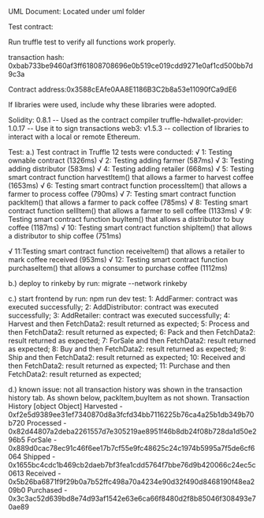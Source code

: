 UML Document:
Located under uml folder

Test contract:

Run truffle test to verify all functions work properly.

transaction hash: 0xbab733be9460af3ff61808708696e0b519ce019cdd9271e0af1cd500bb7d9c3a

Contract address:0x3588cEAfe0AA8E1186B3C2b8a53e11090fCa9dE6

If libraries were used, include why these libraries were adopted.

  Solidity: 0.8.1     -- Used as the contract compiler
  truffle-hdwallet-provider: 1.0.17   -- Use it to sign transactions
  web3: v1.5.3   -- collection of libraries to interact with a local or remote Ethereum.


Test:
a.) Test contract in Truffle
  12 tests were conducted:
  √ 1: Testing ownable contract (1326ms)
  √ 2: Testing adding farmer (587ms)
  √ 3: Testing adding distributor (583ms)
  √ 4: Testing adding retailer (668ms)
  √ 5: Testing smart contract function harvestItem() that allows a farmer to harvest coffee (1653ms)
  √ 6: Testing smart contract function processItem() that allows a farmer to process coffee (790ms)
  √ 7: Testing smart contract function packItem() that allows a farmer to pack coffee (785ms)
  √ 8: Testing smart contract function sellItem() that allows a farmer to sell coffee (1133ms)
  √ 9: Testing smart contract function buyItem() that allows a distributor to buy coffee (1187ms)
  √ 10: Testing smart contract function shipItem() that allows a distributor to ship coffee (751ms)

  √ 11:Testing smart contract function receiveItem() that allows a retailer to mark coffee received (953ms)
  √ 12: Testing smart contract function purchaseItem() that allows a consumer to purchase coffee (1112ms)

b.) deploy to rinkeby by run: migrate --network rinkeby

c.) start frontend by run: npm run dev
    test:
    1: AddFarmer: contract was executed successfully;
    2: AddDistributor: contract was executed successfully;
    3: AddRetailer: contract was executed successfully;
    4: Harvest and then FetchData2: result returned as expected;
    5: Process and then FetchData2: result returned as expected;
    6: Pack and then FetchData2: result returned as expected;
    7: ForSale and then FetchData2: result returned as expected;
    8: Buy and then FetchData2: result returned as expected;
    9: Ship and then FetchData2: result returned as expected;
    10: Received and then FetchData2: result returned as expected;
    11: Purchase and then FetchData2: result returned as expected;

d.) known issue: not all transaction history was shown in the transaction history tab. As shown below, packItem,buyItem as not shown.
  Transaction History
  [object Object]
  Harvested - 0xf2e5d9389ee31ef7340870d8a3fcfd34bb7116225b76ca4a25b1db349b70b720
  Processed - 0x82d44807a2deba2261557d7e305219ae8951f46b8db24f08b728da1d50e296b5
  ForSale - 0x889d0cac78ec91c46f6ee17b7cf55e9fc48625c24c1974b5995a7f5de6cf6064
  Shipped - 0x1655bc4cdc1b469cb2daeb7bf3fea1cdd5764f7bbe76d9b420066c24ec5c0613
  Received - 0x5b26ba6871f9f29b0a7b52ffc498a70a4234e90d32f490d8468190f48ea209b0
  Purchased - 0x3c3ac52d639bd8e74d93af1542e63e6ca66f8480d2f8b85046f308493e70ae89
